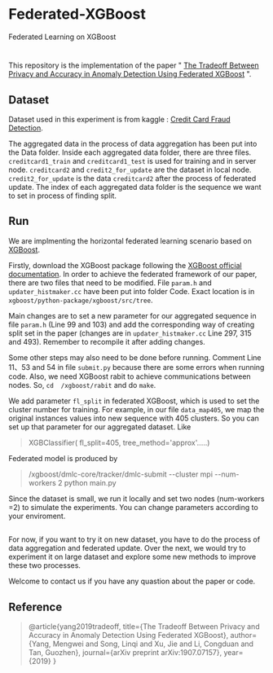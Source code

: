 # Federated-XGBoost
Federated Learning on XGBoost
# 
This repository is the implementation of the paper " [The Tradeoff Between Privacy and Accuracy in Anomaly Detection Using Federated XGBoost](https://arxiv.org/abs/1907.07157) ".

## Dataset

Dataset used in this experiment is from kaggle : [Credit Card Fraud Detection](https://www.kaggle.com/mlg-ulb/creditcardfraud).

The aggregated data in the process of data aggregation has been put into the Data folder. Inside each aggregated data folder, there are three files.   `creditcard1_train` and `creditcard1_test` is used for training and in server node. `creditcard2` and  `credit2_for_update` are the dataset in local node.
 `credit2_for_update` is the data `creditcard2` after the process of federated update. The index of each aggregated data folder is the sequence we want to set in process of  finding split.

## Run

We are implmenting the horizontal federated learning scenario based on [XGBoost](https://github.com/dmlc/xgboost). 

Firstly, download the XGBoost package following the [XGBoost official documentation](https://xgboost.readthedocs.io/en/latest/).  In order to achieve the federated framework of our paper, there are two files that need to be modified. File `param.h` and `updater_histmaker.cc` have been put into folder Code. Exact location is in `xgboost/python-package/xgboost/src/tree`.

Main changes are to set a new parameter for our aggregated sequence in file `param.h` (Line 99 and 103) and add the corresponding way of creating split set in the paper (changes are in `updater_histmaker.cc` Line 297, 315 and 493). Remember to recompile it after adding changes.

Some other steps may also need to be done before running.  Comment Line 11、53 and 54 in file `submit.py` because there are some errors when running code. Also, we need XGBoost rabit to achieve communications between nodes. So, `cd  /xgboost/rabit` and do `make`.

We add parameter `fl_split` in federated XGBoost, which is used to set the cluster number for training. For example, in our file `data_map405`, we map the original instances values into new sequence with 405 clusters. So you can set up that parameter for our aggregated dataset. Like 

> XGBClassifier( fl_split=405, tree_method='approx'.....)

Federated model is produced by 
> /xgboost/dmlc-core/tracker/dmlc-submit --cluster mpi --num-workers 2 python main.py

Since the dataset is small, we run it locally and set  two nodes (num-workers =2) to simulate the experiments. You can change  parameters according to your enviroment.
## 
For now, if you want to try it on new dataset, you have to do the process of data aggregation and federated update. Over the next, we would try to experiment it on large dataset and explore some new methods to improve these two processes.


Welcome to contact us if you have any quastion about the paper or code. 

## Reference

>@article{yang2019tradeoff,
  title={The Tradeoff Between Privacy and Accuracy in Anomaly Detection Using Federated XGBoost},
  author={Yang, Mengwei and Song, Linqi and Xu, Jie and Li, Congduan and Tan, Guozhen},
  journal={arXiv preprint arXiv:1907.07157},
  year={2019}
}
